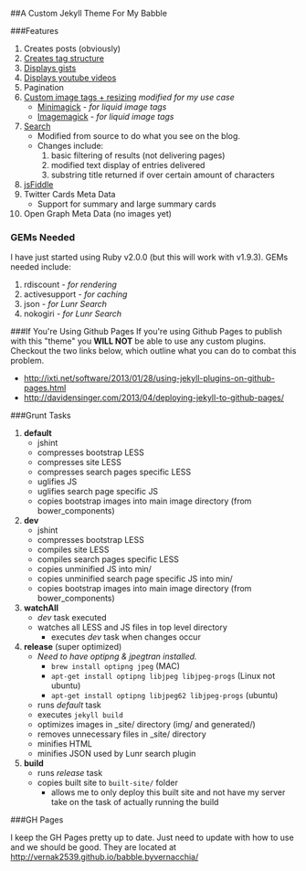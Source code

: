 ##A Custom Jekyll Theme For My Babble

###Features

1. Creates posts (obviously)
2. [Creates tag structure](http://charliepark.org/tags-in-jekyll/)
3. [Displays gists](http://blog.55minutes.com/2012/03/liquid-gist-tag-for-jekyll/#gist-1937862-gist-rb)
4. [Displays youtube videos](https://gist.github.com/joelverhagen/1805814)
5. Pagination
6. [Custom image tags + resizing](https://github.com/robwierzbowski/jekyll-image-tag) _modified for my use case_
    * [Minimagick](https://github.com/minimagick/minimagick) - _for liquid image tags_
    * [Imagemagick](http://www.imagemagick.org/script/index.php) - _for liquid image tags_
7. [Search](https://github.com/slashdotdash/jekyll-lunr-js-search)
    * Modified from source to do what you see on the blog.
    * Changes include:
        1. basic filtering of results (not delivering pages)
        2. modified text display of entries delivered
        3. substring title returned if over certain amount of characters
8. [jsFiddle](https://github.com/imathis/octopress/blob/master/plugins/jsfiddle.rb)
9. Twitter Cards Meta Data
    * Support for summary and large summary cards
10. Open Graph Meta Data (no images yet)

### GEMs Needed

I have just started using Ruby v2.0.0 (but this will work with v1.9.3). GEMs needed include:

1. rdiscount - _for rendering_
2. activesupport - _for caching_
3. json - _for Lunr Search_
4. nokogiri - _for Lunr Search_

###If You're Using Github Pages
If you're using Github Pages to publish with this "theme" you **WILL NOT** be able to use any custom plugins. Checkout the two links below, which outline what you can do to combat this problem.

+ http://ixti.net/software/2013/01/28/using-jekyll-plugins-on-github-pages.html
+ http://davidensinger.com/2013/04/deploying-jekyll-to-github-pages/

###Grunt Tasks

1. **default**
    * jshint
    * compresses bootstrap LESS
    * compresses site LESS
    * compresses search pages specific LESS
    * uglifies JS
    * uglifies search page specific JS
    * copies bootstrap images into main image directory (from bower_components)
2. **dev**
    * jshint
    * compresses bootstrap LESS
	* compiles site LESS
    * compiles search pages specific LESS
	* copies unminified JS into min/
    * copies unminified search page specific JS into min/
    * copies bootstrap images into main image directory (from bower_components)
3. **watchAll**
    * _dev_ task executed
    * watches all LESS and JS files in top level directory
        * executes _dev_ task when changes occur
4. **release** (super optimized)
    * _Need to have optipng & jpegtran installed._
        * `brew install optipng jpeg` (MAC)
        * `apt-get install optipng libjpeg libjpeg-progs` (Linux not ubuntu)
        * `apt-get install optipng libjpeg62 libjpeg-progs` (ubuntu)
    * runs _default_ task
    * executes `jekyll build`
    * optimizes images in _site/ directory (img/ and generated/)
    * removes unnecessary files in _site/ directory
    * minifies HTML
    * minifies JSON used by Lunr search plugin
5. **build**
    * runs _release_ task
    * copies built site to `built-site/` folder
        * allows me to only deploy this built site and not have my server take on the task of actually running the build


###GH Pages

I keep the GH Pages pretty up to date. Just need to update with how to use and we should be good. They are located at http://vernak2539.github.io/babble.byvernacchia/
